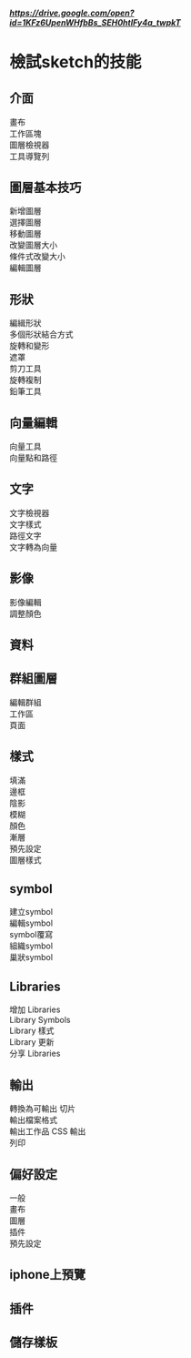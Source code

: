 ##### https://drive.google.com/open?id=1KFz6UpenWHfbBs_SEH0htlFy4a_twpkT
# 檢試sketch的技能
## 介面
畫布  
工作區塊  
圖層檢視器  
工具導覽列 
 

## 圖層基本技巧
新增圖層  
選擇圖層  
移動圖層  
改變圖層大小  
條件式改變大小  
編輯圖層  

## 形狀
編緝形狀   
多個形狀結合方式  
旋轉和變形  
遮罩  
剪刀工具  
旋轉複制  
鉛筆工具  

## 向量編輯
向量工具  
向量點和路徑  

## 文字
文字檢視器  
文字樣式  
路徑文字  
文字轉為向量  

## 影像
影像編輯  
調整顏色 

## 資料

## 群組圖層
編輯群組  
工作區  
頁面  

## 樣式
填滿  
邊框  
陰影  
模糊  
顏色  
漸層  
預先設定  
圖層樣式  

## symbol
建立symbol  
編輯symbol  
symbol覆寫  
組織symbol  
巢狀symbol  

## Libraries
增加 Libraries  
Library Symbols  
Library 樣式  
Library 更新  
分享 Libraries  

## 輸出
轉換為可輸出 
切片  
輸出檔案格式  
輸出工作品 
CSS 輸出  
列印

## 偏好設定
一般  
畫布  
圖層  
插件  
預先設定

## iphone上預覽
## 插件
## 儲存樣板  
